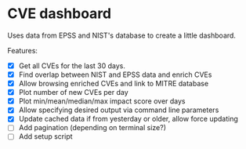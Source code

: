 # CVE dashboard

Uses data from EPSS and NIST's database to create a little dashboard.

Features:
- [x] Get all CVEs for the last 30 days.
- [x] Find overlap between NIST and EPSS data and enrich CVEs
- [x] Allow browsing enriched CVEs and link to MITRE database
- [x] Plot number of new CVEs per day
- [x] Plot min/mean/median/max impact score over days
- [x] Allow specifying desired output via command line parameters
- [x] Update cached data if from yesterday or older, allow force updating
- [ ] Add pagination (depending on terminal size?)
- [ ] Add setup script

